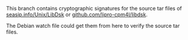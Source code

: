 This branch contains cryptographic signatures for the source tar files of
[seasip.info/Unix/LibDsk](https://www.seasip.info/Unix/LibDsk/) or
[github.com/lipro-cpm4l/libdsk](https://github.com/lipro-cpm4l/libdsk).

The Debian watch file could get them from here to verify the source tar files.
